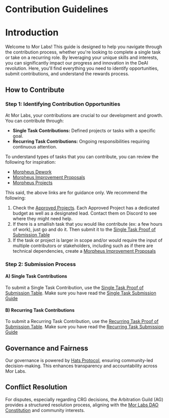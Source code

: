 # Contribution Guidelines

# Introduction

Welcome to Mor Labs! This guide is designed to help you navigate through the contribution process, whether you're looking to complete a single task or take on a recurring role. By leveraging your unique skills and interests, you can significantly impact our progress and innovation in the DeAI revolution. Here, you'll find everything you need to identify opportunities, submit contributions, and understand the rewards process.

## How to Contribute

### Step 1: Identifying Contribution Opportunities

At Mor Labs, your contributions are crucial to our development and growth. You can contribute through:

- **Single Task Contributions:** Defined projects or tasks with a specific goal.
- **Recurring Task Contributions:** Ongoing responsibilities requiring continuous attention.

To understand types of tasks that you can contribute, you can review the following for inspiration: 

- [Morpheus Dework](https://app.dework.xyz/morpheus/)
- [Morpheus Improvement Proposals](https://github.com/Morlabs/MIPS/tree/main)
- [Morpheus Projects](https://github.com/Morlabs/Projects/blob/main/approved_projects.md)

This said, the above links are for guidance only. We recommend the following: 

1. Check the [Approved Projects](https://). Each Approved Project has a dedicated budget as well as a designated lead. Contact them on Discord to see where they might need help. 
2. If there is a smallish task that you would like contribute (ex: a few hours of work), just go and do it. Then submit it to the [Single Task Proof of Submission Table](https://github.com/Morlabs/Contributions/blob/main/single_tasks.md)
3. If the task or project is larger in scope and/or would require the input of multiple contributors or stakeholders, including such as if there are technical dependencies, create a [Morpheus Improvement Proposals](https://github.com/Morlabs/MIPS/tree/main)  

### Step 2: Submission Process

#### A) Single Task Contributions 

To submit a Single Task Contribution, use the [Single Task Proof of Submission Table](https://github.com/Morlabs/Contributions/blob/main/single_tasks.md). Make sure you have read the [Single Task Submission Guide](https://github.com/Morlabs/Contributions/blob/main/Single%20Tasks/Single_Task_Submission_Guide.md)

#### B) Recurring Task Contributions 

To submit a Recurring Task Contribution, use the [Recurring Task Proof of Submission Table](https://github.com/Morlabs/Contributions/blob/main/recurring_tasks.md). Make sure you have read the [Recurring Task Submission Guide](https://github.com/Morlabs/Contributions/blob/main/Recurring_tasks/submission_guide_recurring_tasks.md)

## Governance and Fairness

Our governance is powered by [Hats Protocol](https://hatsprotocol.xyz), ensuring community-led decision-making. This enhances transparency and accountability across Mor Labs.

## Conflict Resolution

For disputes, especially regarding CRG decisions, the Arbitration Guild (AG) provides a structured resolution process, aligning with the [Mor Labs DAO Constitution](https://github.com/Morlabs/DAO) and community interests.


